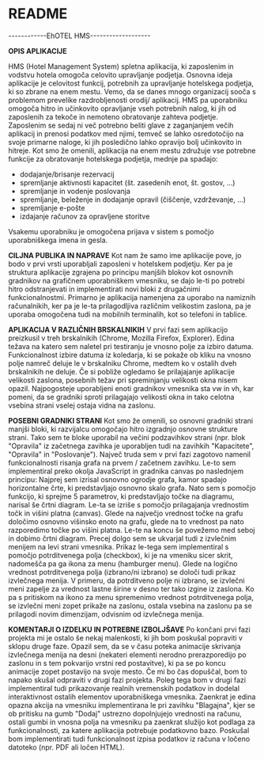 # README #

------------EhOTEL HMS-------------------

**OPIS APLIKACIJE**

HMS (Hotel Management System) spletna aplikacija, ki zaposlenim in vodstvu hotela omogoča celovito upravljanje podjetja. Osnovna ideja aplikacije je celovitost funkcij, potrebnih za upravljanje hotelskega podjetja, ki so zbrane na enem mestu. Vemo, da se danes mnogo organizacij sooča s problemom prevelike razdrobljenosti orodij/ aplikacij. HMS pa uporabniku omogoča hitro in učinkovito opravljanje vseh potrebnih nalog, ki jih od zaposlenih za tekoče in nemoteno obratovanje zahteva podjetje. Zaposlenim se sedaj ni več potrebno beliti glave z zaganjanjem večih aplikacij in prenosi podatkov med njimi, temveč se lahko osredotočijo na svoje primarne naloge, ki jih posledično lahko opravijo bolj učinkovito in hitreje.
Kot smo že omenili, aplikacija na enem mestu združuje vse potrebne funkcije za obratovanje hotelskega podjetja, mednje pa spadajo:

* dodajanje/brisanje rezervacij
* spremljanje aktivnosti kapacitet (št. zasedenih enot, št. gostov, ...)
* spremljanje in vodenje poslovanja
* spremljanje, beleženje in dodajanje opravil (čiščenje, vzdrževanje, ...)
* spremljanje e-pošte
* izdajanje računov za opravljene storitve

Vsakemu uporabniku je omogočena prijava v sistem s pomočjo uporabniškega imena in gesla.

**CILJNA PUBLIKA IN NAPRAVE**
Kot nam že samo ime aplikacije pove, jo bodo v prvi vrsti uporabljali zaposleni v hotelskem podjetju. Ker pa je struktura aplikacije zgrajena po principu manjših blokov kot osnovnih gradnikov na grafičnem uporabniškem vmesniku, se dajo le-ti po potrebi hitro odstranjevati in implementirati novi bloki z drugačnimi funkcionalnostmi. 
Primarno je aplikacija namenjena za uporabo na namiznih računalnikih, ker pa je le-ta prilagodljiva različnim velikostim zaslona, pa je uporaba omogočena tudi na mobilnih terminalih, kot so telefoni in tablice.

**APLIKACIJA V RAZLIČNIH BRSKALNIKIH**
V prvi fazi sem aplikacijo preizkusil v treh brskalnikih (Chrome, Mozilla Firefox, Explorer). Edina težava na katero sem naletel pri testiranju je vnosno polje za izbiro datuma. Funkcionalnost izbire datuma iz koledarja, ki se pokaže ob kliku na vnosno polje namreč deluje le v brskalniku Chrome, medtem ko v ostalih dveh brskalnikih ne deluje. Če si pobliže ogledamo še prilajajanje aplikacije velikosti zaslona, posebnih težav pri spreminjanju velikosti okna nisem opazil. Najpogosteje uporabljeni enoti gradnikov vmesnika sta vw in vh, kar pomeni, da se gradniki sproti prilagajajo velikosti okna in tako celotna vsebina strani vselej ostaja vidna na zaslonu.

**POSEBNI GRADNIKI STRANI**
Kot smo že omenili, so osnovni gradniki strani manjši bloki, ki razvijalcu omogočajo hitro izgradnjo osnovne strukture strani. Tako sem te bloke uporabil na večini podzavihkov strani (npr. blok "Opravila" iz začetnega zavihka je uporabljen tudi na zavihkih "Kapacitete", "Opravila" in "Poslovanje").
Največ truda sem v prvi fazi zagotovo namenil funkcionalnosti risanja grafa na prvem / začetnem zavihku. Le-to sem implementiral preko okolja JavaScript in gradnika canvas po naslednjem principu: Najprej sem izrisal osnovno ogrodje grafa, kamor spadajo horizontalne črte, ki predstavljajo osnovno skalo grafa. Nato sem s pomočjo funkcijo, ki sprejme 5 parametrov, ki predstavljajo točke na diagramu, narisal še črtni diagram. Le-ta se izriše s pomočjo prilagajanja vrednostim točk in višini platna (canvas). Glede na največjo vrednost točke na grafu določimo osnovno višinsko enoto na grafu, glede na to vrednost pa nato razporedimo točke po višini platna. Le-te na koncu še povežemo med seboj in dobimo črtni diagram.
Precej dolgo sem se ukvarjal tudi z izvlečnim menijem na levi strani vmesnika. Prikaz le-tega sem implementiral s pomočjo potrditvenega polja (checkbox), ki je na vmeniku sicer skrit, nadomešča pa ga ikona za menu (hamburger menu). Glede na logično vrednost potrditvenega polja (izbrano/ni izbrano) se določi tudi prikaz izvlečnega menija. V primeru, da potrditveno polje ni izbrano, se izvlečni meni zapelje za vrednost lastne širine v desno ter tako izgine iz zaslona. Ko pa s pritiskom na ikono za menu spremenimo vrednost potrditvenega polja, se izvlečni meni zopet prikaže na zaslonu, ostala vsebina na zaslonu pa se prilagodi novim dimenzijam, odvisnim od izvlečnega menija.

**KOMENTARJI O IZDELKU IN POTREBNE IZBOLJŠAVE**
Po končani prvi fazi projekta mi je ostalo še nekaj malenkosti, ki jih bom poskušal popraviti v sklopu druge faze. Opazil sem, da se v času poteka animacije skrivanja izvlečnega menija na desni (nekateri elementi nerodno prerazporedijo po zaslonu in s tem pokvarijo vrstni red postavitve), ki pa se po koncu animacije zopet postavijo na svoje mesto. Če mi bo čas dopuščal, bom to napako skušal odpraviti v drugi fazi projekta. Poleg tega bom v drugi fazi implementiral tudi prikazovanje realnih vremenskih podatkov in dodelal interaktivnost ostalih elementov uporabniškega vmesnika. Zaenkrat je edina opazna akcija na vmesniku implementirana le pri zavihku "Blagajna", kjer se ob pritisku na gumb "Dodaj" ustrezno dopolnjujejo vrednosti na računu, ostali gumbi in vnosna polja na vmesniku pa zaenkrat služijo kot podlaga za funkcionalnosti, za katere aplikacija potrebuje podatkovno bazo. Poskušal bom implementirati tudi funkcionalnost izpisa podatkov iz računa v ločeno datoteko (npr. PDF ali ločen HTML).